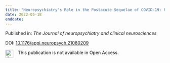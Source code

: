 ```yaml
---
title: "Neuropsychiatry's Role in the Postacute Sequelae of COVID-19: Report From the American Neuropsychiatric Association Committee on Research."
date: 2022-05-18
enddate:
---
```


Published in: *The Journal of neuropsychiatry and clinical neurosciences*

DOI: [10.1176/appi.neuropsych.21080209](https://doi.org/10.1176/appi.neuropsych.21080209)

<img src=https://upload.wikimedia.org/wikipedia/commons/thumb/0/0e/Closed_Access_logo_transparent.svg/1200px-Closed_Access_logo_transparent.svg.png alt="drawing" width="25" align="left"/> &nbsp;&nbsp;&nbsp;This publication is not available in Open Access.


